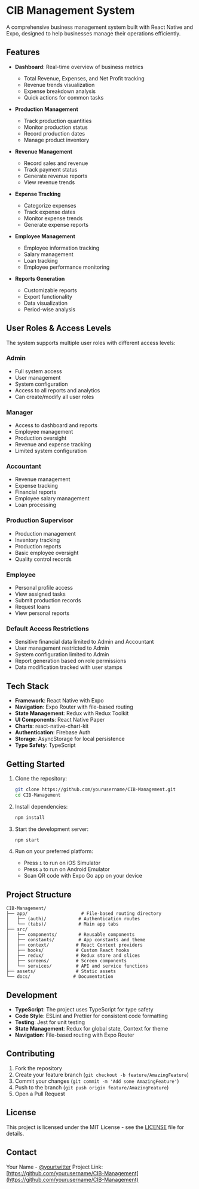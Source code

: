 # CIB Management System

A comprehensive business management system built with React Native and Expo, designed to help businesses manage their operations efficiently.

## Features

- **Dashboard**: Real-time overview of business metrics
  - Total Revenue, Expenses, and Net Profit tracking
  - Revenue trends visualization
  - Expense breakdown analysis
  - Quick actions for common tasks

- **Production Management**
  - Track production quantities
  - Monitor production status
  - Record production dates
  - Manage product inventory

- **Revenue Management**
  - Record sales and revenue
  - Track payment status
  - Generate revenue reports
  - View revenue trends

- **Expense Tracking**
  - Categorize expenses
  - Track expense dates
  - Monitor expense trends
  - Generate expense reports

- **Employee Management**
  - Employee information tracking
  - Salary management
  - Loan tracking
  - Employee performance monitoring

- **Reports Generation**
  - Customizable reports
  - Export functionality
  - Data visualization
  - Period-wise analysis

## User Roles & Access Levels

The system supports multiple user roles with different access levels:

### Admin
- Full system access
- User management
- System configuration
- Access to all reports and analytics
- Can create/modify all user roles

### Manager
- Access to dashboard and reports
- Employee management
- Production oversight
- Revenue and expense tracking
- Limited system configuration

### Accountant
- Revenue management
- Expense tracking
- Financial reports
- Employee salary management
- Loan processing

### Production Supervisor
- Production management
- Inventory tracking
- Production reports
- Basic employee oversight
- Quality control records

### Employee
- Personal profile access
- View assigned tasks
- Submit production records
- Request loans
- View personal reports

### Default Access Restrictions
- Sensitive financial data limited to Admin and Accountant
- User management restricted to Admin
- System configuration limited to Admin
- Report generation based on role permissions
- Data modification tracked with user stamps

## Tech Stack

- **Framework**: React Native with Expo
- **Navigation**: Expo Router with file-based routing
- **State Management**: Redux with Redux Toolkit
- **UI Components**: React Native Paper
- **Charts**: react-native-chart-kit
- **Authentication**: Firebase Auth
- **Storage**: AsyncStorage for local persistence
- **Type Safety**: TypeScript

## Getting Started

1. Clone the repository:
   ```bash
   git clone https://github.com/yourusername/CIB-Management.git
   cd CIB-Management
   ```

2. Install dependencies:
   ```bash
   npm install
   ```

3. Start the development server:
   ```bash
   npm start
   ```

4. Run on your preferred platform:
   - Press `i` to run on iOS Simulator
   - Press `a` to run on Android Emulator
   - Scan QR code with Expo Go app on your device

## Project Structure

```
CIB-Management/
├── app/                    # File-based routing directory
│   ├── (auth)/            # Authentication routes
│   └── (tabs)/            # Main app tabs
├── src/
│   ├── components/        # Reusable components
│   ├── constants/         # App constants and theme
│   ├── context/          # React Context providers
│   ├── hooks/            # Custom React hooks
│   ├── redux/            # Redux store and slices
│   ├── screens/          # Screen components
│   └── services/         # API and service functions
├── assets/               # Static assets
└── docs/                # Documentation
```

## Development

- **TypeScript**: The project uses TypeScript for type safety
- **Code Style**: ESLint and Prettier for consistent code formatting
- **Testing**: Jest for unit testing
- **State Management**: Redux for global state, Context for theme
- **Navigation**: File-based routing with Expo Router

## Contributing

1. Fork the repository
2. Create your feature branch (`git checkout -b feature/AmazingFeature`)
3. Commit your changes (`git commit -m 'Add some AmazingFeature'`)
4. Push to the branch (`git push origin feature/AmazingFeature`)
5. Open a Pull Request

## License

This project is licensed under the MIT License - see the [LICENSE](LICENSE) file for details.

## Contact

Your Name - [@yourtwitter](https://twitter.com/yourtwitter)
Project Link: [https://github.com/yourusername/CIB-Management](https://github.com/yourusername/CIB-Management)
